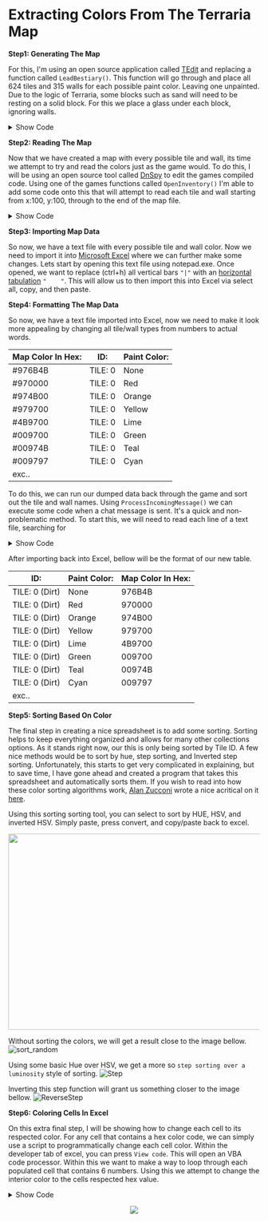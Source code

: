 # Extracting Colors From The Terraria Map


 **Step1: Generating The Map**
 
For this, I'm using an open source application called [TEdit](https://github.com/TEdit/Terraria-Map-Editor) and replacing a function called `LeadBestiary()`. This function will go through and place all 624 tiles and 315 walls for each possible paint color. Leaving one unpainted. Due to the logic of Terraria, some blocks such as sand will need to be resting on a solid block. For this we place a glass under each block, ignoring walls.

<details><summary>Show Code</summary>
 
```c#
public void LoadBestiary()
{
    // Stage World Vars
    int minx = 100;
    int maxx = this._wvm.CurrentWorld.TilesWide - 100;
    int miny = 100;
    int maxy = this._wvm.CurrentWorld.TilesHigh - 100;
    
    // Reset Vars
    int tile = 0;
    int paint = 0;
    bool useGlass = false;
    
    // First Do Tiles
    for (int x = minx; x < maxx; x++)
    {
        for (int y = miny; y < maxy; y++)
        {
            try
            {
                if (!useGlass)
                {
                    this._wvm.CurrentWorld.Tiles[x, y].Type = (ushort)tile;
                    this._wvm.CurrentWorld.Tiles[x, y].IsActive = true;
                    this._wvm.CurrentWorld.Tiles[x, y].TileColor = (byte)paint;
                    if (tile == 624 && paint == 31)
                    {
                        // Define New Vars
                        minx = (x + 2);
                        goto LeaveTileLoop;
                    }

                    if (paint == 31)
                    {
                        tile++;
                        paint = 0;
                    }
                    else
                    {
                        paint++;
                    }

                    useGlass = true;
                }
                else
                {
                    this._wvm.CurrentWorld.Tiles[x, y].Type = (ushort)54;
                    this._wvm.CurrentWorld.Tiles[x, y].IsActive = true;
                    useGlass = false;
                }
            }
            catch (Exception)
            {
                MessageBox.Show("Error.");
            }
        }

        // Offset Right
        x++;
    }

    LeaveTileLoop:
    
    // Reset Vars
    tile = 1;
    paint = 0;
    
    // Next Do Walls
    for (int x = minx; x < maxx; x++)
    {
        for (int y = miny; y < maxy; y++)
        {
            try
            {
                this._wvm.CurrentWorld.Tiles[x, y].Wall = (ushort)tile;
                this._wvm.CurrentWorld.Tiles[x, y].WallColor = (byte)paint;
                if (tile == 315 && paint == 31)
                {
                    // Define New Vars
                    minx = x;
                    goto LeaveWallLoop;
                }

                if (paint == 31)
                {
                    tile++;
                    paint = 0;
                }
                else
                {
                    paint++;
                }
            }
            catch (Exception)
            {
                MessageBox.Show("Error.");
            }
        }
    }

    LeaveWallLoop:
        System.Windows.Forms.MessageBox.Show("Finished.");
}
```
</details>

 **Step2: Reading The Map**
 
 Now that we have created a map with every possible tile and wall, its time we attempt to try and read the colors just as the game would. To do this, I will be using an open source tool called [DnSpy](https://github.com/dnSpy/dnSpy) to edit the games compiled code. Using one of the games functions called `OpenInventory()` I'm able to add some code onto this that will attempt to read each tile and wall starting from x:100, y:100, through to the end of the map file.
 
<details><summary>Show Code</summary>
 
 ```c#
private static void OpenInventory()
{
    int minTilesX = 100;
    int maxTilesX = Main.maxTilesX;
    int minTilesY = 100;
    int maxTilesY = Main.maxTilesY;
    for (int i = minTilesX; i < maxTilesX; i++)
    {
        for (int j = minTilesY; j < maxTilesY; j++)
        {
            try
            {
                MapTile mapTile = Main.Map[i, j];
                if (Main.tile[i, j].wall != 0)
                {
                    File.AppendAllText("C:\\Program Files (x86)\\Steam\\steamapps\\common\\Terraria\\colors.txt", string.Concat(new object[]{MapHelper.GetMapTileXnaColor(ref mapTile).Hex3().ToUpper(), "|", "WALL: " + Main.tile[i, j].wall, "|", GetPaintFromByte(Main.tile[i, j].wallColor()), Environment.NewLine}));
                }
                else
                {
                    File.AppendAllText("C:\\Program Files (x86)\\Steam\\steamapps\\common\\Terraria\\colors.txt", string.Concat(new object[]{MapHelper.GetMapTileXnaColor(ref mapTile).Hex3().ToUpper(), "|", "TILE: " + Main.tile[i, j].type, "|", GetPaintFromByte(Main.tile[i, j].color()), Environment.NewLine}));
                }
            }
            catch (Exception)
            {
                MessageBox.Show("Error.");
            }
        }
    }
}

public static string GetPaintFromByte(byte color)
{
    string result = "None";
    if (color == 0)
    {
        result = "None";
    }
    else if (color == 1)
    {
        result = "Red";
    }
    else if (color == 2)
    {
        result = "Orange";
    }
    else if (color == 3)
    {
        result = "Yellow";
    }
    else if (color == 4)
    {
        result = "Lime";
    }
    else if (color == 5)
    {
        result = "Green";
    }
    else if (color == 6)
    {
        result = "Teal";
    }
    else if (color == 7)
    {
        result = "Cyan";
    }
    else if (color == 8)
    {
        result = "SkyBlue";
    }
    else if (color == 9)
    {
        result = "Blue";
    }
    else if (color == 10)
    {
        result = "Purple";
    }
    else if (color == 11)
    {
        result = "Violet";
    }
    else if (color == 12)
    {
        result = "Pink";
    }
    else if (color == 13)
    {
        result = "DeepRed";
    }
    else if (color == 14)
    {
        result = "DeepOrange";
    }
    else if (color == 15)
    {
        result = "DeepYellow";
    }
    else if (color == 16)
    {
        result = "DeepLime";
    }
    else if (color == 17)
    {
        result = "DeepGreen";
    }
    else if (color == 18)
    {
        result = "DeepTeal";
    }
    else if (color == 19)
    {
        result = "DeepCyan";
    }
    else if (color == 20)
    {
        result = "DeepSkyBlue";
    }
    else if (color == 21)
    {
        result = "DeepBlue";
    }
    else if (color == 22)
    {
        result = "DeepPurple";
    }
    else if (color == 23)
    {
        result = "DeepViolet";
    }
    else if (color == 24)
    {
        result = "DeepPink";
    }
    else if (color == 25)
    {
        result = "Black";
    }
    else if (color == 26)
    {
        result = "White";
    }
    else if (color == 27)
    {
        result = "Gray";
    }
    else if (color == 28)
    {
        result = "Brown";
    }
    else if (color == 29)
    {
        result = "Shadow";
    }
    else if (color == 30)
    {
        result = "Negative";
    }
    else if (color == 31)
    {
        result = "Illuminant";
    }

    return result;
}
  ```
</details>
    
 **Step3: Importing Map Data**
 
So now, we have a text file with every possible tile and wall color. Now we need to import it into [Microsoft Excel](https://www.microsoft.com/en-us/microsoft-365/excel) where we can further make some changes. Lets start by opening this text file using notepad.exe. Once opened, we want to replace (ctrl+h) all vertical bars `"|"` with an [horizontal tabulation](http://www.unicode-symbol.com/u/0009.html) `"	"`.  This will allow us to then import this into Excel via select all, copy, and then paste.
 
 
 **Step4: Formatting The Map Data**
 
 So now, we have a text file imported into Excel, now we need to make it look more appealing by changing all tile/wall types from numbers to actual words.

| Map Color In Hex: | ID: | Paint Color: |
|-------------------|-----|--------------|
|#976B4B|TILE: 0|None|
|#970000|TILE: 0|Red|
|#974B00|TILE: 0|Orange|
|#979700|TILE: 0|Yellow|
|#4B9700|TILE: 0|Lime|
|#009700|TILE: 0|Green|
|#00974B|TILE: 0|Teal|
|#009797|TILE: 0|Cyan|
|exc..|||

To do this, we can run our dumped data back through the game and sort out the tile and wall names. Using `ProcessIncomingMessage()` we can execute some code when a chat message is sent. It's a quick and non-problematic method.  To start this, we will need to read each line of a text file, searching for 

<details><summary>Show Code</summary>
 
```c#
public void ProcessIncomingMessage(ChatMessage message, int clientId)
{
    try
    {
        foreach (string line in File.ReadAllLines(@"C:\Program Files (x86)\Steam\steamapps\common\Terraria\colors.txt"))
        {
            // Get first four chars of string
            if (line.Substring(0, 4) == "WALL")
            {
                // Adjust strings
                string wallid = line.Replace("WALL: ", "");
                if (wallid.Length == 1)
                {
                    // Save text
                    File.AppendAllText(@"C:\Program Files (x86)\Steam\steamapps\common\Terraria\colorsOut.txt", string.Concat(new object[]{"WALL: ", wallid, "   (", Terraria.ID.WallID.Search.GetName(int.Parse(wallid)), ")", Environment.NewLine}));
                }
                else if (wallid.Length == 2)
                {
                    // Save text
                    File.AppendAllText(@"C:\Program Files (x86)\Steam\steamapps\common\Terraria\colorsOut.txt", string.Concat(new object[]{"WALL: ", wallid, "  (", Terraria.ID.WallID.Search.GetName(int.Parse(wallid)), ")", Environment.NewLine}));
                }
                else if (wallid.Length == 3)
                {
                    // Save text
                    File.AppendAllText(@"C:\Program Files (x86)\Steam\steamapps\common\Terraria\colorsOut.txt", string.Concat(new object[]{"WALL: ", wallid, " (", Terraria.ID.WallID.Search.GetName(int.Parse(wallid)), ")", Environment.NewLine}));
                }
            }
            else if (line.Substring(0, 4) == "TILE")
            {
                // Adjust strings
                string tileid = line.Replace("TILE: ", "");
                if (tileid.Length == 1)
                {
                    // Save text
                    File.AppendAllText(@"C:\Program Files (x86)\Steam\steamapps\common\Terraria\colorsOut.txt", string.Concat(new object[]{"TILE: ", tileid, "   (", Terraria.ID.TileID.Search.GetName(int.Parse(tileid)), ")", Environment.NewLine}));
                }
                else if (tileid.Length == 2)
                {
                    // Save text
                    File.AppendAllText(@"C:\Program Files (x86)\Steam\steamapps\common\Terraria\colorsOut.txt", string.Concat(new object[]{"TILE: ", tileid, "  (", Terraria.ID.TileID.Search.GetName(int.Parse(tileid)), ")", Environment.NewLine}));
                }
                else if (tileid.Length == 3)
                {
                    // Save text
                    File.AppendAllText(@"C:\Program Files (x86)\Steam\steamapps\common\Terraria\colorsOut.txt", string.Concat(new object[]{"TILE: ", tileid, " (", Terraria.ID.TileID.Search.GetName(int.Parse(tileid)), ")", Environment.NewLine}));
                }
            }
        }

        MessageBox.Show("Task Completed");
    }
    catch (Exception)
    {
        MessageBox.Show("Error Saving Data");
    }
}
```
</details>

After importing back into Excel, bellow will be the format of our new table.

| ID: | Paint Color: | Map Color In Hex: |
|-----|--------------|-------------------|
|TILE: 0 (Dirt)|None|976B4B|
|TILE: 0 (Dirt)|Red|970000|
|TILE: 0 (Dirt)|Orange|974B00|
|TILE: 0 (Dirt)|Yellow|979700|
|TILE: 0 (Dirt)|Lime|4B9700|
|TILE: 0 (Dirt)|Green|009700|
|TILE: 0 (Dirt)|Teal|00974B|
|TILE: 0 (Dirt)|Cyan|009797|
|exc..|||


 **Step5: Sorting Based On Color**
 
 The final step in creating a nice spreadsheet is to add some sorting. Sorting helps to keep everything organized and allows for many other collections options. As it stands right now, our this is only being sorted by Tile ID. A few nice methods would be to sort by hue, step sorting, and Inverted step sorting. Unfortunately, this starts to get very complicated in explaining, but to save time, I have gone ahead and created a program that takes this spreadsheet and automatically sorts them. If you wish to read into how these color sorting algorithms work, [Alan Zucconi](https://www.alanzucconi.com/ "View all posts by Alan Zucconi") wrote a nice acritical on it [here](https://www.alanzucconi.com/2015/09/30/colour-sorting/).
 
Using this sorting sorting tool, you can select to sort by HUE, HSV, and inverted HSV. Simply paste, press convert, and copy/paste back to excel. 
<p align="center">
  <img width="799" height="393" src="https://user-images.githubusercontent.com/33048298/180627810-4b43d413-0899-4974-ac9a-73f2d87ac01e.PNG">
</p>

Without sorting the colors, we will get a result close to the image bellow.
![sort_random](https://user-images.githubusercontent.com/33048298/180627851-49cd4897-0ec9-43bd-92a5-b6ca94dd1739.png)

Using some basic Hue over HSV, we get a more so `step sorting over a luminosity` style of sorting.
![Step](https://user-images.githubusercontent.com/33048298/180627893-5584ed6d-d0a4-4e53-a75f-c8adb3ad40ef.png)

Inverting this step function will grant us something closer to the image bellow.
![ReverseStep](https://user-images.githubusercontent.com/33048298/180627900-7595697e-05f2-42c5-8e24-26843c376427.png)


 **Step6: Coloring Cells In Excel**
 
 On this extra final step, I will be showing how to change each
 cell to its respected color. For any cell that contains a hex color code, we can simply use a script to programmatically change each cell color. Within the developer tab of excel, you can press `View code`. This will open an VBA code processor. Within this we want to make a way to loop through each populated cell that contains 6 numbers. Using this we attempt to change the interior color to the cells respected hex value.

<details><summary>Show Code</summary>
 
```vba
Private Sub Worksheet_Change(ByVal Target As Range)
    On Error GoTo bm_Safe_Exit
    Application.EnableEvents = False
    Dim rng As Range, clr As String
    For Each rng In Target
        If Len(rng.Value2) = 6 Then
            clr = rng.Value2
            rng.Interior.Color = _
              RGB(Application.Hex2Dec(Left(clr, 2)), _
                Application.Hex2Dec(Mid(clr, 3, 2)), _
                Application.Hex2Dec(Right(clr, 2)))
        End If
    Next rng
    
bm_Safe_Exit:
    Application.EnableEvents = True
End Sub
```
</details>

<p align="center">
  <img src="https://user-images.githubusercontent.com/33048298/180628858-5fcdac97-4c78-4022-a40e-ff3e13c72c00.PNG">
</p>
